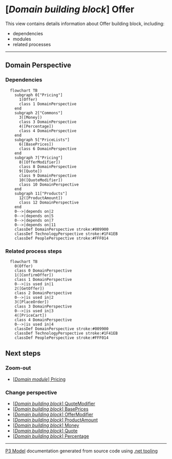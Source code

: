 ﻿
# [*Domain building block*] Offer

This view contains details information about Offer building block, including:
- dependencies
- modules
- related processes  

---



## Domain Perspective


### Dependencies

```mermaid
  flowchart TB
    subgraph 0["Pricing"]
      1(Offer)
      class 1 DomainPerspective
    end
    subgraph 2["Commons"]
      3([Money])
      class 3 DomainPerspective
      4([Percentage])
      class 4 DomainPerspective
    end
    subgraph 5["PriceLists"]
      6([BasePrices])
      class 6 DomainPerspective
    end
    subgraph 7["Pricing"]
      8([OfferModifier])
      class 8 DomainPerspective
      9([Quote])
      class 9 DomainPerspective
      10([QuoteModifier])
      class 10 DomainPerspective
    end
    subgraph 11["Products"]
      12([ProductAmount])
      class 12 DomainPerspective
    end
    0-->|depends on|2
    0-->|depends on|5
    0-->|depends on|7
    0-->|depends on|11
    classDef DomainPerspective stroke:#009900
    classDef TechnologyPerspective stroke:#1F41EB
    classDef PeoplePerspective stroke:#FFF014
```

### Related process steps

```mermaid
  flowchart TB
    0(Offer)
    class 0 DomainPerspective
    1([ConfirmOffer])
    class 1 DomainPerspective
    0-->|is used in|1
    2([GetOffer])
    class 2 DomainPerspective
    0-->|is used in|2
    3([PlaceOrder])
    class 3 DomainPerspective
    0-->|is used in|3
    4([PriceCart])
    class 4 DomainPerspective
    0-->|is used in|4
    classDef DomainPerspective stroke:#009900
    classDef TechnologyPerspective stroke:#1F41EB
    classDef PeoplePerspective stroke:#FFF014
```

## Next steps


### Zoom-out

- [[*Domain module*] Pricing](../../../Modules/Sales/Pricing/Pricing.md)

### Change perspective

- [[*Domain building block*] QuoteModifier](QuoteModifier.md)
- [[*Domain building block*] BasePrices](PriceLists/BasePrices.md)
- [[*Domain building block*] OfferModifier](OfferModifier.md)
- [[*Domain building block*] ProductAmount](../Products/ProductAmount.md)
- [[*Domain building block*] Money](../Commons/Money.md)
- [[*Domain building block*] Quote](Quote.md)
- [[*Domain building block*] Percentage](../Commons/Percentage.md)

---

[P3 Model](https://github.com/P3-model/P3-model) documentation generated from source code using [.net tooling](https://github.com/P3-model/P3-model-dotnet)
